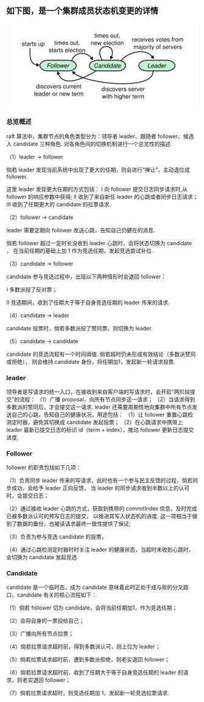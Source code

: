 
## 如下图，是一个集群成员状态机变更的详情

 ![](imgs/states.png)



### 总览概述
raft 算法中，集群节点的角色类型分为：领导者 leader、跟随者 follower、候选人 candidate 三种角色. 
对各角色间的切换机制进行一个总览性的描述.

（1）leader -> follower

倘若 leader 发现当前系统中出现了更大的任期，则会进行“禅让”，主动退位成 follower.

这里 leader 发现更大任期的方式包括：
I 向 follower 提交日志同步请求时,从 follower 的响应参数中获得; 
II 收到了来自新任 leader 的心跳或者同步日志请求；
III 收到了任期更大的 candidate 的拉票请求.

（2）follower -> candidate

leader 需要定期向 follower 发送心跳，告知自己仍健在的消息.

倘若 follower 超过一定时长没收到 leader 心跳时，会将状态切换为 candidate ，
在当前任期的基础上加 1 作为竞选任期，发起竞选尝试补位.

（3）candidate -> follower

candidate 参与竞选过程中，出现以下两种情形时会退回 follower：

I 多数派投了反对票；

II 竞选期间，收到了任期大于等于自身竞选任期的 leader 传来的请求.

（4）candidate -> leader

candidate 投票时，倘若多数派投了赞同票，则切换为 leader.

（5）candidate -> candidate

candidate 的竞选流程有一个时间阈值. 倘若超时仍未形成有效结论（多数派赞同或拒绝），
则会维持 candidate 身份，将任期加1，发起新一轮请求投票.



### leader
领导者是写请求的统一入口，在接收到来自客户端的写请求时，会开启“两阶段提交”的流程：
（1）广播 proposal，向所有节点同步这一请求；
（2）当请求得到多数派的赞同后，才会提交这一请求.
leader 还需要周期性地向集群中所有节点发送自己的心跳，告知自己的健康状况，用途包括：
（1）让 follower 重置心跳检测定时器，避免其切换成 candidate 发起投票；
（2）在心跳请求中携带上 leader 最新已提交日志的标识 id（term + index），推动 follower 更新日志提交进度.



### Follower
follower 的职责包括如下几项：

（1）负责同步 leader 传来的写请求，此时也有一个参与民主反馈的过程，倘若同步成功，会给予 leader 正向反馈，
    当 leader 的同步请求收到半数以上的认可时，会提交日志；

（2）通过接收 leader 心跳的方式，获取到携带的 commitIndex 信息，及时完成已被多数派认可的预写日志的提交，
   以推进其写入状态机的进度. 这一项相当于做到了数据的备份，也被读请求最终一致性提供了保证;

（3）负责为参与竞选 candidate 的投票，

（4）通过心跳检测定时器时时关注 leader 的健康状态，当超时未收到心跳时，会切换为 candidate 发起竞选.


### Candidate

candidate 是一个临时态，成为 candidate 意味着此时正处于成与败的分叉路口，candidate 有关的核心流程如下：

（1）倘若 follower 切为 candidate，会将当前任期加1，作为竞选任期；

（2）会将自身的一票投给自己；

（3）广播向所有节点拉票；

（4）倘若拉票请求超时前，得到多数派认可，则上位为 leader；

（5）倘若拉票请求超时前，遭到多数派拒绝，则老实退回 follower；

（6）倘若拉票请求超时前，收到了任期大于等于自身竞选任期的 leader 的请求，则老实退回 follower；

（7）倘若拉票请求超时，则竞选任期加 1，发起新一轮竞选拉票请求.

